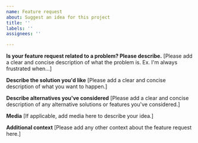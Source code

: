 ```yaml
---
name: Feature request
about: Suggest an idea for this project
title: ''
labels: ''
assignees: ''

---
```


**Is your feature request related to a problem? Please describe.**
[Please add a clear and concise description of what the problem is. Ex. I'm always frustrated when...]

**Describe the solution you'd like**
[Please add a clear and concise description of what you want to happen.]

**Describe alternatives you've considered**
[Please add a clear and concise description of any alternative solutions or features you've considered.]

**Media**
[If applicable, add media here to describe your idea.]

**Additional context**
[Please add any other context about the feature request here.]
